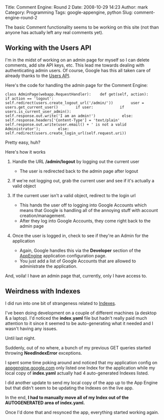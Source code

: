 Title: Comment Engine:  Round 2
Date: 2008-10-29 14:23
Author: mark
Category: Programming
Tags: google-appengine, python
Slug: comment-engine-round-2

The basic Comment functionality seems to be working on this site (not
than anyone has actually left any real comments yet).



## Working with the Users API



I'm in the midst of working on an admin page for myself so I can delete
comments, add site API keys, etc. This lead me towards dealing with
authenticating admin users. Of course, Google has this all taken care of
already thanks to the [Users API][].



Here's the code for handling the admin page for the Comment Engine:




~~~~ {.python name="code"}
class AdminPage(webapp.RequestHandler):    def get(self, action):        if action == 'logout':            self.redirect(users.create_logout_url('/admin/'))        user = users.get_current_user()        if user:            if users.is_current_user_admin():                self.response.out.write('I am an admin!')            else:                self.response.headers['Content-Type'] = 'text/plain'                self.response.out.write(user.email() + ' is not a valid Administrator');        else:            self.redirect(users.create_login_url(self.request.uri))
~~~~



Pretty easy, huh?



Here's how it works



1.  Handle the URL **/admin/logout** by logging out the current user
    

    -   The user is redirected back to the admin page after logout

2.  If we're not logging out, grab the current user and see if it's
    actually a valid object
3.  If the current user isn't a valid object, redirect to the login url
    

    -   This hands the user off to logging into Google Accounts which
        means that Google is handling all of the annoying stuff with
        account creation/management.
    -   After they log into Google Accounts, they come right back to the
        admin page

4.  Once the user is logged in, check to see if they're an Admin for the
    application
    

    -   Again, Google handles this via the **Developer** section of the
        [AppEngine][] application configuration page.
    -   You just add a list of Google Accounts that are allowed to
        administrate the application.



And, voila! I have an admin page that, currently, only I have access to.



## Weirdness with Indexes



I did run into one bit of strangeness related to [Indexes][].



I've been doing development on a couple of different machines (a desktop
& a laptop). I'd noticed the **index.yaml** file but hadn't really paid
much attention to it since it seemed to be auto-generating what it
needed and I wasn't having any issues.



Until last night.



Suddenly, out of no where, a bunch of my previous GET queries started
throwing **NeedIndexError** exceptions.



I spent some time poking around and noticed that my application config
on [appgengine.google.com][AppEngine] only listed one Index for the
application while my local copy of **index.yaml** actually had 4
auto-generated Indexes listed.



I did another update to send my local copy of the app up to the App
Engine but that didn't seem to be updating the Indexes on the live app.



In the end, **I had to manually move all of my Index out of the
AUTOGENERATED area of index.yaml.**



Once I'd done that and resynced the app, everything started working
again.



  [Users API]: http://code.google.com/appengine/docs/users/
  [AppEngine]: http://appengine.google.com/
  [Indexes]: http://code.google.com/appengine/docs/configuringindexes.html
